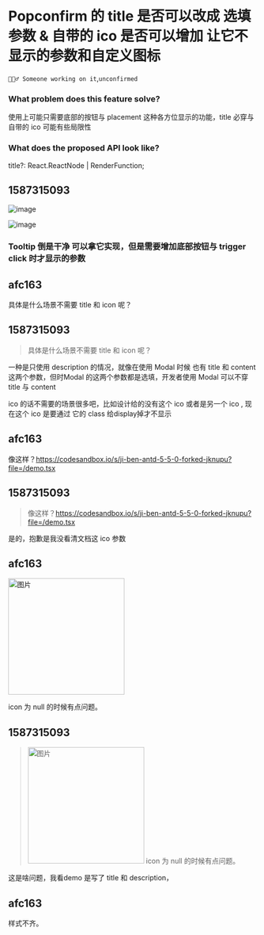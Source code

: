 # Popconfirm 的 title 是否可以改成 选填参数 & 自带的 ico 是否可以增加 让它不显示的参数和自定义图标

`👷🏻‍♂️ Someone working on it`,`unconfirmed`

### What problem does this feature solve?

使用上可能只需要底部的按钮与 placement 这种各方位显示的功能，title 必穿与自带的 ico 可能有些局限性

### What does the proposed API look like?

title?: React.ReactNode | RenderFunction;

<!-- generated by ant-design-issue-helper. DO NOT REMOVE -->

## 1587315093

![image](https://github.com/ant-design/ant-design/assets/77056991/1bd10a3b-ef98-4fc6-84b8-8518d14e98c2)

![image](https://github.com/ant-design/ant-design/assets/77056991/25c692ff-32f0-43f5-98f7-4b0e023dd1b7)

### Tooltip 倒是干净 可以拿它实现，但是需要增加底部按钮与 trigger click 时才显示的参数

## afc163

具体是什么场景不需要 title 和 icon 呢？

## 1587315093

> 具体是什么场景不需要 title 和 icon 呢？

一种是只使用 description 的情况，就像在使用 Modal 时候 也有 title 和 content 这两个参数，但时Modal 的这两个参数都是选填，开发者使用 Modal 可以不穿 title 与 content

ico 的话不需要的场景很多吧，比如设计给的没有这个 ico 或者是另一个 ico , 现在这个 ico 是要通过 它的 class 给display掉才不显示

## afc163

像这样？https://codesandbox.io/s/ji-ben-antd-5-5-0-forked-jknupu?file=/demo.tsx

## 1587315093

> 像这样？https://codesandbox.io/s/ji-ben-antd-5-5-0-forked-jknupu?file=/demo.tsx

是的，抱歉是我没看清文档这 ico 参数

## afc163

<img width="235" alt="图片" src="https://github.com/ant-design/ant-design/assets/507615/2c9150cc-7067-4791-8e40-b6c07ec48ced">

icon 为 null 的时候有点问题。

## 1587315093

> <img alt="图片" width="235" src="https://user-images.githubusercontent.com/507615/238824134-2c9150cc-7067-4791-8e40-b6c07ec48ced.png">
> icon 为 null 的时候有点问题。

这是啥问题，我看demo 是写了 title 和 description，

## afc163

样式不齐。
